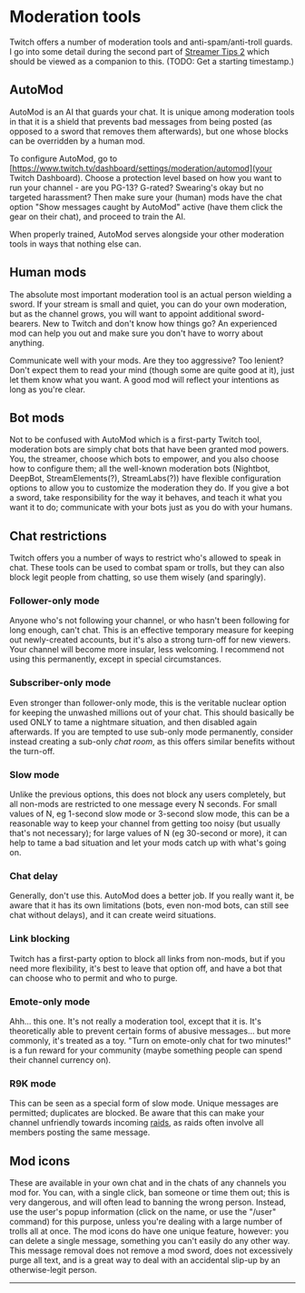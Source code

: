 # Moderation tools

Twitch offers a number of moderation tools and anti-spam/anti-troll guards. I
go into some detail during the second part of [Streamer Tips 2](StreamerAdvice_20190816)
which should be viewed as a companion to this. (TODO: Get a starting timestamp.)

## AutoMod

AutoMod is an AI that guards your chat. It is unique among moderation tools in
that it is a shield that prevents bad messages from being posted (as opposed to
a sword that removes them afterwards), but one whose blocks can be overridden
by a human mod.

To configure AutoMod, go to [https://www.twitch.tv/dashboard/settings/moderation/automod](your
Twitch Dashboard). Choose a protection level based on how you want to run your
channel - are you PG-13? G-rated? Swearing's okay but no targeted harassment?
Then make sure your (human) mods have the chat option "Show messages caught by
AutoMod" active (have them click the gear on their chat), and proceed to train
the AI.

When properly trained, AutoMod serves alongside your other moderation tools in
ways that nothing else can.

## Human mods

The absolute most important moderation tool is an actual person wielding a sword.
If your stream is small and quiet, you can do your own moderation, but as the
channel grows, you will want to appoint additional sword-bearers. New to Twitch
and don't know how things go? An experienced mod can help you out and make sure
you don't have to worry about anything.

Communicate well with your mods. Are they too aggressive? Too lenient? Don't
expect them to read your mind (though some are quite good at it), just let them
know what you want. A good mod will reflect your intentions as long as you're clear.

## Bot mods

Not to be confused with AutoMod which is a first-party Twitch tool, moderation
bots are simply chat bots that have been granted mod powers. You, the streamer,
choose which bots to empower, and you also choose how to configure them; all
the well-known moderation bots (Nightbot, DeepBot, StreamElements(?), StreamLabs(?))
have flexible configuration options to allow you to customize the moderation
they do. If you give a bot a sword, take responsibility for the way it behaves,
and teach it what you want it to do; communicate with your bots just as you do
with your humans.

## Chat restrictions

Twitch offers you a number of ways to restrict who's allowed to speak in chat.
These tools can be used to combat spam or trolls, but they can also block legit
people from chatting, so use them wisely (and sparingly).

### Follower-only mode

Anyone who's not following your channel, or who hasn't been following for long
enough, can't chat. This is an effective temporary measure for keeping out
newly-created accounts, but it's also a strong turn-off for new viewers. Your
channel will become more insular, less welcoming. I recommend not using this
permanently, except in special circumstances.

### Subscriber-only mode

Even stronger than follower-only mode, this is the veritable nuclear option for
keeping the unwashed millions out of your chat. This should basically be used
ONLY to tame a nightmare situation, and then disabled again afterwards. If you
are tempted to use sub-only mode permanently, consider instead creating a
sub-only *chat room*, as this offers similar benefits without the turn-off.

### Slow mode

Unlike the previous options, this does not block any users completely, but all
non-mods are restricted to one message every N seconds. For small values of N,
eg 1-second slow mode or 3-second slow mode, this can be a reasonable way to
keep your channel from getting too noisy (but usually that's not necessary);
for large values of N (eg 30-second or more), it can help to tame a bad
situation and let your mods catch up with what's going on.

### Chat delay

Generally, don't use this. AutoMod does a better job. If you really want it, be
aware that it has its own limitations (bots, even non-mod bots, can still see
chat without delays), and it can create weird situations.

### Link blocking

Twitch has a first-party option to block all links from non-mods, but if you
need more flexibility, it's best to leave that option off, and have a bot that
can choose who to permit and who to purge.

### Emote-only mode

Ahh... this one. It's not really a moderation tool, except that it is. It's
theoretically able to prevent certain forms of abusive messages... but more
commonly, it's treated as a toy. "Turn on emote-only chat for two minutes!"
is a fun reward for your community (maybe something people can spend their
channel currency on).

### R9K mode

This can be seen as a special form of slow mode. Unique messages are permitted;
duplicates are blocked. Be aware that this can make your channel unfriendly
towards incoming [raids](RaidingOnTwitch), as raids often involve all members
posting the same message.

## Mod icons

These are available in your own chat and in the chats of any channels you mod
for. You can, with a single click, ban someone or time them out; this is very
dangerous, and will often lead to banning the wrong person. Instead, use the
user's popup information (click on the name, or use the "/user" command) for
this purpose, unless you're dealing with a large number of trolls all at once.
The mod icons do have one unique feature, however: you can delete a single
message, something you can't easily do any other way. This message removal
does not remove a mod sword, does not excessively purge all text, and is a
great way to deal with an accidental slip-up by an otherwise-legit person.

----
